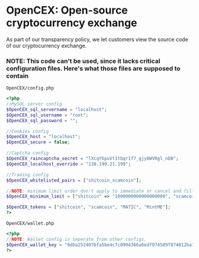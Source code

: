 # OpenCEX: Open-source cryptocurrency exchange

As part of our transparency policy, we let customers view the source code of our cryptocurrency exchange.

### NOTE: This code can't be used, since it lacks critical configuration files. Here's what those files are supposed to contain

````OpenCEX/config.php````

````php
<?php
//MySQL server config
$OpenCEX_sql_servername = "localhost";
$OpenCEX_sql_username = "root";
$OpenCEX_sql_password = "";

//Cookies config
$OpenCEX_host = "localhost";
$OpenCEX_secure = false;

//Captcha config
$OpenCEX_raincaptcha_secret = "lXcqY6puVt1tbqr1f7_gjy8WVRgl_nDB";
$OpenCEX_localhost_override = "138.199.21.199";

//Trading config
$OpenCEX_whitelisted_pairs = ["shitcoin_scamcoin"];

//NOTE: minimum limit order don't apply to immediate or cancel and fill or kill orders.
$OpenCEX_minimum_limit = ["shitcoin" => "1000000000000000000", "scamcoin" => "1000000000000000000"];

$OpenCEX_tokens = ["shitcoin", "scamcoin", "MATIC", "MintME"];
?>

````

````OpenCEX/wallet.php````

````php
<?php
//NOTE: Wallet config is seperate from other configs.
$OpenCEX_wallet_key = "9dba2524076fa5be4c7c0904366a6edf074589f874812ba16e9b9df321df02a3";
?>
````
